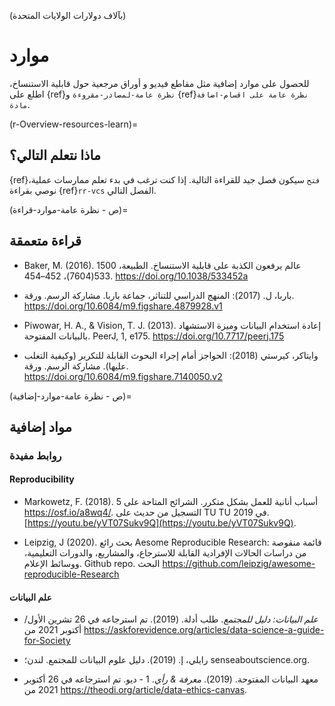 ﻿(بآلاف دولارات الولايات المتحدة)
# موارد
للحصول على موارد إضافية مثل مقاطع فيديو و أوراق مرجعية حول قابلية الاستنساخ، اطلع على {ref}` نظرة عامة-لمصادر-مقروءة ` و {ref}` نظرة عامة على اقسام-اضافة مادة `.

(r-Overview-resources-learn)=
## ماذا نتعلم التالي؟
{ref}`فتح` سيكون فصل جيد للقراءة التالية. إذا كنت ترغب في بدء تعلم ممارسات عملية، نوصي بقراءة {ref}`rr-vcs` الفصل التالي.

(ص - نظرة عامة-موارد-قراءة)=
## قراءة متعمقة

* Baker, M. (2016). 1500 عالم يرفعون الكذبة على قابلية الاستنساخ. الطبيعة، 533(7604)، 452–454. https://doi.org/10.1038/533452a

* باربا، ل. (2017): المنهج الدراسي للتناثر، جماعة باربا. مشاركة الرسم. ورقة. https://doi.org/10.6084/m9.figshare.4879928.v1

* Piwowar, H. A., & Vision, T. J. (2013). إعادة استخدام البيانات وميزة الاستشهاد بالبيانات المفتوحة. PeerJ, 1, e175. https://doi.org/10.7717/peerj.175

* وايتاكر، كيرستي (2018): الحواجز أمام إجراء البحوث القابلة للتكرير (وكيفية التغلب عليها). مشاركة الرسم. ورقة. https://doi.org/10.6084/m9.figshare.7140050.v2

(ص - نظرة عامة-موارد-إضافية)=
## مواد إضافية

### روابط مفيدة

#### **Reproducibility**

* Markowetz, F. (2018). 5 أسباب أنانية للعمل بشكل متكرر. الشرائح المتاحة على https://osf.io/a8wq4/. التسجيل من حديث على TU TU في 2019. [https://youtu.be/yVT07Sukv9Q](https://youtu.be/yVT07Sukv9Q).

* Leipzig, J (2020). بحث رائع Aesome Reproducible Research: قائمة منقوصة من دراسات الحالات الإفرادية القابلة للاسترجاع، والمشاريع، والدورات التعليمية، ووسائط الإعلام. Github repo. البحث https://github.com/leipzig/awesome-reproducible-Research

#### **علم البيانات**

* _علم البيانات: دليل للمجتمع_. طلب أدلة. (2019). تم استرجاعه في 26 تشرين الأول/أكتوبر 2021 من https://askforevidence.org/articles/data-science-a-guide-for-Society

* رايلي، إ. (2019). دليل علوم البيانات للمجتمع. لندن؛ senseaboutscience.org.

* معهد البيانات المفتوحة. (2019). _معرفة & رأي_. 1 - ديو. تم استرجاعه في 26 أكتوبر 2021 من https://theodi.org/article/data-ethics-canvas.

